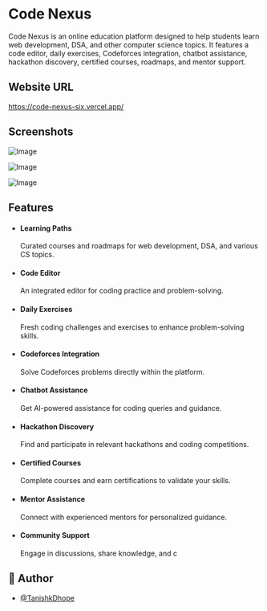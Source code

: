 
# Code Nexus



Code Nexus is an online education platform designed to help students learn web development, DSA, and other computer science topics. It features a code editor, daily exercises, Codeforces integration, chatbot assistance, hackathon discovery, certified courses, roadmaps, and mentor support.
## Website URL

https://code-nexus-six.vercel.app/

## Screenshots

![Image](https://github.com/user-attachments/assets/36b2abed-d39d-4ff2-9c50-d69d76688463)

![Image](https://github.com/user-attachments/assets/f903f663-c678-4825-a779-26933a298de7)

![Image](https://github.com/user-attachments/assets/f9374dd9-14d5-47cb-9824-71b922ece987)


## Features

- #### Learning Paths
  Curated courses and roadmaps for web development, DSA, and various CS topics.

- #### Code Editor
  An integrated editor for coding practice and problem-solving.

- #### Daily Exercises
  Fresh coding challenges and exercises to enhance problem-solving skills.

- #### Codeforces Integration
  Solve Codeforces problems directly within the platform.

- #### Chatbot Assistance
  Get AI-powered assistance for coding queries and guidance.

- #### Hackathon Discovery
  Find and participate in relevant hackathons and coding competitions.

- #### Certified Courses
  Complete courses and earn certifications to validate your skills.

- #### Mentor Assistance
  Connect with experienced mentors for personalized guidance.

- #### Community Support
  Engage in discussions, share knowledge, and c


## 📌 Author

- [@TanishkDhope](https://www.github.com/TanishkDhope)

